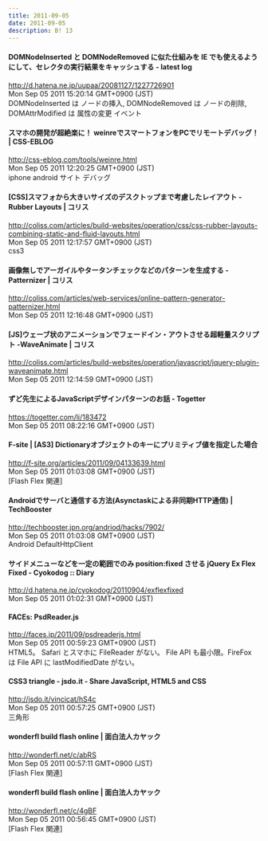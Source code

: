 ```yaml
---
title: 2011-09-05
date: 2011-09-05
description: B! 13
---
```


####  DOMNodeInserted と DOMNodeRemoved に似た仕組みを IE でも使えるようにして、セレクタの実行結果をキャッシュする - latest log
http://d.hatena.ne.jp/uupaa/20081127/1227726901<br>
Mon Sep 05 2011 15:20:14 GMT+0900 (JST)<br>
DOMNodeInserted は ノードの挿入, DOMNodeRemoved は ノードの削除, DOMAttrModified は 属性の変更 イベント


#### スマホの開発が超絶楽に！ weinreでスマートフォンをPCでリモートデバッグ！ | CSS-EBLOG
http://css-eblog.com/tools/weinre.html<br>
Mon Sep 05 2011 12:20:25 GMT+0900 (JST)<br>
iphone android サイト デバッグ


####   [CSS]スマフォから大きいサイズのデスクトップまで考慮したレイアウト -Rubber Layouts | コリス
http://coliss.com/articles/build-websites/operation/css/css-rubber-layouts-combining-static-and-fluid-layouts.html<br>
Mon Sep 05 2011 12:17:57 GMT+0900 (JST)<br>
css3


####   画像無しでアーガイルやタータンチェックなどのパターンを生成する -Patternizer | コリス
http://coliss.com/articles/web-services/online-pattern-generator-patternizer.html<br>
Mon Sep 05 2011 12:16:48 GMT+0900 (JST)<br>


####   [JS]ウェーブ状のアニメーションでフェードイン・アウトさせる超軽量スクリプト -WaveAnimate | コリス
http://coliss.com/articles/build-websites/operation/javascript/jquery-plugin-waveanimate.html<br>
Mon Sep 05 2011 12:14:59 GMT+0900 (JST)<br>


#### ずど先生によるJavaScriptデザインパターンのお話 - Togetter
https://togetter.com/li/183472<br>
Mon Sep 05 2011 08:22:16 GMT+0900 (JST)<br>


#### F-site | [AS3] Dictionaryオブジェクトのキーにプリミティブ値を指定した場合
http://f-site.org/articles/2011/09/04133639.html<br>
Mon Sep 05 2011 01:03:08 GMT+0900 (JST)<br>
[Flash Flex 関連]


#### Androidでサーバと通信する方法(Asynctaskによる非同期HTTP通信) | TechBooster
http://techbooster.jpn.org/andriod/hacks/7902/<br>
Mon Sep 05 2011 01:03:08 GMT+0900 (JST)<br>
Android DefaultHttpClient


#### サイドメニューなどを一定の範囲でのみ position:fixed させる jQuery Ex Flex Fixed - Cyokodog :: Diary
http://d.hatena.ne.jp/cyokodog/20110904/exflexfixed<br>
Mon Sep 05 2011 01:02:31 GMT+0900 (JST)<br>


#### FACEs: PsdReader.js
http://faces.jp/2011/09/psdreaderjs.html<br>
Mon Sep 05 2011 00:59:23 GMT+0900 (JST)<br>
HTML5。 Safari とスマホに FileReader がない。 File API も最小限。FireFox は File API に lastModifiedDate がない。


#### CSS3 triangle - jsdo.it - Share JavaScript, HTML5 and CSS
http://jsdo.it/vincicat/hS4c<br>
Mon Sep 05 2011 00:57:25 GMT+0900 (JST)<br>
三角形


#### wonderfl build flash online | 面白法人カヤック
http://wonderfl.net/c/abRS<br>
Mon Sep 05 2011 00:57:11 GMT+0900 (JST)<br>
[Flash Flex 関連]


#### wonderfl build flash online | 面白法人カヤック
http://wonderfl.net/c/4gBF<br>
Mon Sep 05 2011 00:56:45 GMT+0900 (JST)<br>
[Flash Flex 関連]


